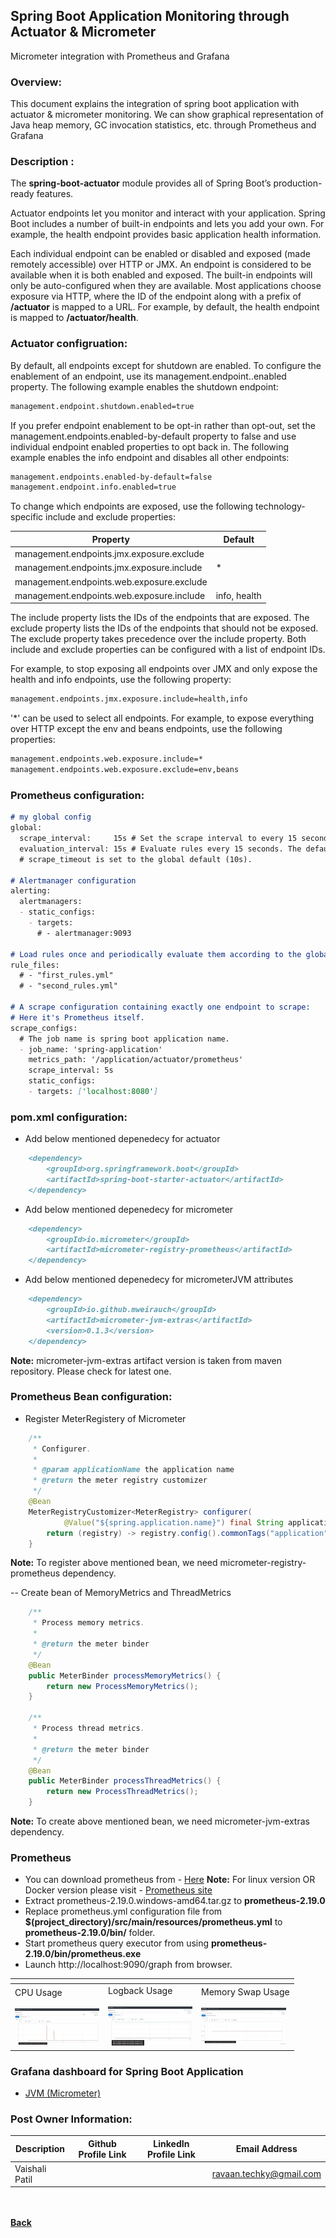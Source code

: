 ## Spring Boot Application Monitoring through Actuator & Micrometer
Micrometer integration with Prometheus and Grafana

### Overview:
This document explains the integration of spring boot application with actuator & micrometer monitoring. We can show graphical representation of Java heap memory, GC invocation statistics, etc. through Prometheus and Grafana

### Description :

The **spring-boot-actuator** module provides all of Spring Boot’s production-ready features.

Actuator endpoints let you monitor and interact with your application. Spring Boot includes a number of built-in endpoints and lets you add your own. For example, the health endpoint provides basic application health information.

Each individual endpoint can be enabled or disabled and exposed (made remotely accessible) over HTTP or JMX. An endpoint is considered to be available when it is both enabled and exposed. The built-in endpoints will only be auto-configured when they are available. Most applications choose exposure via HTTP, where the ID of the endpoint along with a prefix of **/actuator** is mapped to a URL. For example, by default, the health endpoint is mapped to **/actuator/health**.

### Actuator configruation:

By default, all endpoints except for shutdown are enabled. To configure the enablement of an endpoint, use its management.endpoint.<id>.enabled property. The following example enables the shutdown endpoint:

```markdown
management.endpoint.shutdown.enabled=true
```

If you prefer endpoint enablement to be opt-in rather than opt-out, set the management.endpoints.enabled-by-default property to false and use individual endpoint enabled properties to opt back in. The following example enables the info endpoint and disables all other endpoints:

```markdown
management.endpoints.enabled-by-default=false
management.endpoint.info.enabled=true
```

To change which endpoints are exposed, use the following technology-specific include and exclude properties:

| Property | Default |
| --- | --- |
| management.endpoints.jmx.exposure.exclude | |
| management.endpoints.jmx.exposure.include | * |
| management.endpoints.web.exposure.exclude | |
| management.endpoints.web.exposure.include | info, health |

The include property lists the IDs of the endpoints that are exposed. The exclude property lists the IDs of the endpoints that should not be exposed. The exclude property takes precedence over the include property. Both include and exclude properties can be configured with a list of endpoint IDs.

For example, to stop exposing all endpoints over JMX and only expose the health and info endpoints, use the following property:

```markdown
management.endpoints.jmx.exposure.include=health,info
```

'*' can be used to select all endpoints. For example, to expose everything over HTTP except the env and beans endpoints, use the following properties:

```markdown
management.endpoints.web.exposure.include=*
management.endpoints.web.exposure.exclude=env,beans
```

### Prometheus configuration:

```markdown
# my global config
global:
  scrape_interval:     15s # Set the scrape interval to every 15 seconds. Default is every 1 minute.
  evaluation_interval: 15s # Evaluate rules every 15 seconds. The default is every 1 minute.
  # scrape_timeout is set to the global default (10s).

# Alertmanager configuration
alerting:
  alertmanagers:
  - static_configs:
    - targets:
      # - alertmanager:9093

# Load rules once and periodically evaluate them according to the global 'evaluation_interval'.
rule_files:
  # - "first_rules.yml"
  # - "second_rules.yml"

# A scrape configuration containing exactly one endpoint to scrape:
# Here it's Prometheus itself.
scrape_configs:
  # The job name is spring boot application name.
  - job_name: 'spring-application'
    metrics_path: '/application/actuator/prometheus'
    scrape_interval: 5s
    static_configs:
    - targets: ['localhost:8080']
```
### pom.xml configuration:

- Add below mentioned depenedecy for actuator
```markdown
	<dependency>
		<groupId>org.springframework.boot</groupId>
		<artifactId>spring-boot-starter-actuator</artifactId>
	</dependency>
```
- Add below mentioned depenedecy for micrometer

```markdown
	<dependency>
		<groupId>io.micrometer</groupId>
		<artifactId>micrometer-registry-prometheus</artifactId>
	</dependency>
```
- Add below mentioned depenedecy for micrometerJVM attributes

```markdown
	<dependency>
		<groupId>io.github.mweirauch</groupId>
		<artifactId>micrometer-jvm-extras</artifactId>
		<version>0.1.3</version>
	</dependency>
``` 
**Note:** micrometer-jvm-extras artifact version is taken from maven repository. Please check for latest one.

### Prometheus Bean configuration:
- Register MeterRegistery of Micrometer
```java
	/**
	 * Configurer.
	 *
	 * @param applicationName the application name
	 * @return the meter registry customizer
	 */
	@Bean
	MeterRegistryCustomizer<MeterRegistry> configurer(
			@Value("${spring.application.name}") final String applicationName) {
		return (registry) -> registry.config().commonTags("application", applicationName);
	}
```
**Note:** To register above mentioned bean, we need micrometer-registry-prometheus dependency.

-- Create bean of MemoryMetrics and ThreadMetrics
```java
	/**
	 * Process memory metrics.
	 *
	 * @return the meter binder
	 */
	@Bean
	public MeterBinder processMemoryMetrics() {
		return new ProcessMemoryMetrics();
	}

	/**
	 * Process thread metrics.
	 *
	 * @return the meter binder
	 */
	@Bean
	public MeterBinder processThreadMetrics() {
		return new ProcessThreadMetrics();
	}
```
**Note:** To create above mentioned bean, we need micrometer-jvm-extras dependency.

### Prometheus
- You can download prometheus from - [Here](https://github-production-release-asset-2e65be.s3.amazonaws.com/6838921/9cf6e100-aa67-11ea-90b1-6244edd666b0?X-Amz-Algorithm=AWS4-HMAC-SHA256&X-Amz-Credential=AKIAIWNJYAX4CSVEH53A%2F20200614%2Fus-east-1%2Fs3%2Faws4_request&X-Amz-Date=20200614T170952Z&X-Amz-Expires=300&X-Amz-Signature=fdb503abf85f0a3d7212d3361ec4f47e6e14652ab028bac14de5aa73e3712ab8&X-Amz-SignedHeaders=host&actor_id=0&repo_id=6838921&response-content-disposition=attachment%3B%20filename%3Dprometheus-2.19.0.windows-amd64.tar.gz&response-content-type=application%2Foctet-stream) **Note:** For linux version OR Docker version please visit - [Prometheus site](https://prometheus.io/download/)
- Extract prometheus-2.19.0.windows-amd64.tar.gz to **prometheus-2.19.0**
- Replace prometheus.yml configuration file from **$(project_directory)/src/main/resources/prometheus.yml** to **prometheus-2.19.0/bin/** folder.
- Start prometheus query executor from using **prometheus-2.19.0/bin/prometheus.exe**
- Launch http://localhost:9090/graph from browser.

| <i class="fa fa-picture-o"></i> | <i class="fa fa-picture-o"></i> | <i class="fa fa-picture-o"></i> |
  | -------- | -------- | -------- |
  | CPU Usage<br/><br/><a href="images/prometheus_cpu_usage.jpg">![Overview](images/prometheus_cpu_usage_s.jpg)<a/> |  Logback Usage<br/><br/><a href="images/prometheus_logback_usage.jpg">![Overview](images/prometheus_logback_usage_s.jpg)<a/> | Memory Swap Usage<br/><br/><a href="images/prometheus_memory_swap.jpg">![Overview](images/prometheus_memory_swap_s.jpg)</a> |

### Grafana dashboard for Spring Boot Application
- [JVM (Micrometer)](https://grafana.com/grafana/dashboards/4701)


### Post Owner Information:

| Description | Github Profile Link  | LinkedIn Profile Link | Email Address
| -------- | -------- | -------- | -------- |
| Vaishali Patil | [<i class="fa fa-external-link"></i>](https://github.com/ravaan-techky/) | [<i class="fa fa-external-link"></i>](https://www.linkedin.com/in/vaishali-patil-4a6679143/) | [ravaan.techky@gmail.com](mailto:ravaan.techky@gmail.com) |

<br/><br/>
[<i class="fa fa-arrow-left"></i> **Back**](/documentation/)
